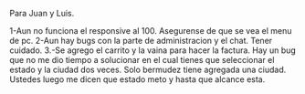 Para Juan y Luis.

1-Aun no funciona el responsive al 100. Asegurense de que se vea el menu de pc.
2-Aun hay bugs con la parte de administracion y el chat. Tener cuidado.
3.-Se agrego el carrito y la vaina para hacer la factura. Hay un bug que no me dio tiempo a solucionar en el cual tienes que seleccionar el estado y la ciudad 
dos veces. Solo bermudez tiene agregada una ciudad. Ustedes luego me dicen que estado meto y hasta que alcance esta.
